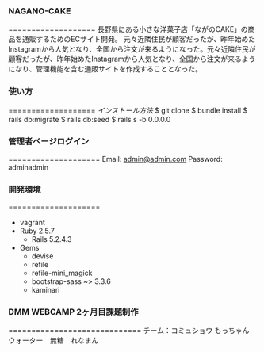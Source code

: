 ### NAGANO-CAKE
===================
長野県にある小さな洋菓子店「ながのCAKE」の商品を通販するためのECサイト開発。
元々近隣住⺠が顧客だったが、昨年始めたInstagramから⼈気となり、全国から注⽂が来るようになった。元々近隣住⺠が顧客だったが、昨年始めたInstagramから⼈気となり、全国から注⽂が来るようになり、管理機能を含む通販サイトを作成することとなった。

### 使い方
===================
_インストール方法_
   $ git clone
   $ bundle install
   $ rails db:migrate
   $ rails db:seed
   $ rails s -b 0.0.0.0

### 管理者ページログイン
====================
   Email: admin@admin.com
   Password: adminadmin

### 開発環境
====================
- vagrant
- Ruby 2.5.7
   - Rails 5.2.4.3
- Gems
   - devise
   - refile
   - refile-mini_magick
   - bootstrap-sass ~> 3.3.6
   - kaminari

### DMM WEBCAMP 2ヶ月目課題制作
=============================
チーム：コミュショウ
もっちゃん　ウォーター　無糖　れなまん
